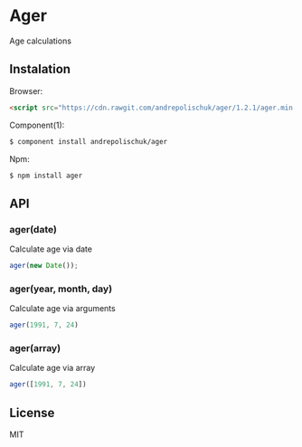 # Ager

  Age calculations

## Instalation

  Browser:

```html
<script src="https://cdn.rawgit.com/andrepolischuk/ager/1.2.1/ager.min.js"></script>
```

  Component(1):

```sh
$ component install andrepolischuk/ager
```

  Npm:

```sh
$ npm install ager
```

## API

### ager(date)

  Calculate age via date

```js
ager(new Date());
```

### ager(year, month, day)

  Calculate age via arguments

```js
ager(1991, 7, 24)
```

### ager(array)

  Calculate age via array

```js
ager([1991, 7, 24])
```

## License

  MIT
